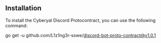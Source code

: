 ## Installation

To install the Cyberyal Discord Protocontract, you can use the following command:

go get -u github.com/L1z1ng3r-sswe/discord-bot-proto-contract@v1.0.1
